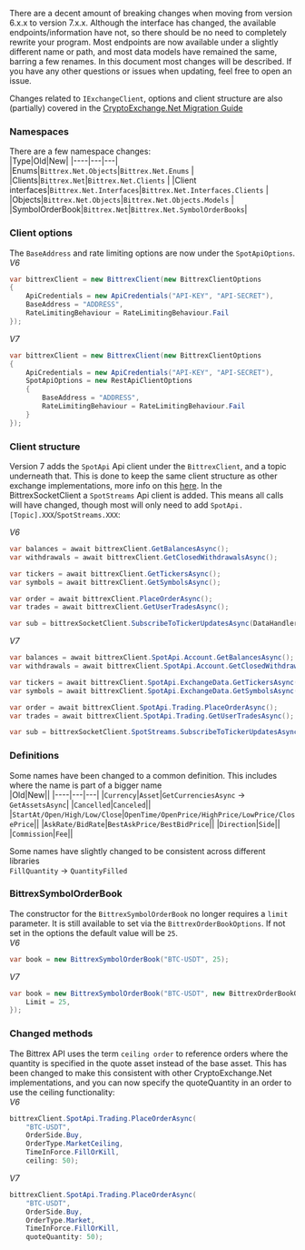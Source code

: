 There are a decent amount of breaking changes when moving from version 6.x.x to version 7.x.x. Although the interface has changed, the available endpoints/information have not, so there should be no need to completely rewrite your program.
Most endpoints are now available under a slightly different name or path, and most data models have remained the same, barring a few renames.
In this document most changes will be described. If you have any other questions or issues when updating, feel free to open an issue.

Changes related to `IExchangeClient`, options and client structure are also (partially) covered in the [CryptoExchange.Net Migration Guide](https://github.com/JKorf/CryptoExchange.Net/wiki/Migration-Guide)

### Namespaces
There are a few namespace changes:  
|Type|Old|New|
|----|---|---|
|Enums|`Bittrex.Net.Objects`|`Bittrex.Net.Enums`  |
|Clients|`Bittrex.Net`|`Bittrex.Net.Clients`  |
|Client interfaces|`Bittrex.Net.Interfaces`|`Bittrex.Net.Interfaces.Clients`  |
|Objects|`Bittrex.Net.Objects`|`Bittrex.Net.Objects.Models`  |
|SymbolOrderBook|`Bittrex.Net`|`Bittrex.Net.SymbolOrderBooks`|

### Client options
The `BaseAddress` and rate limiting options are now under the `SpotApiOptions`.  
*V6*
````C#
var bittrexClient = new BittrexClient(new BittrexClientOptions
{
	ApiCredentials = new ApiCredentials("API-KEY", "API-SECRET"),
	BaseAddress = "ADDRESS",
	RateLimitingBehaviour = RateLimitingBehaviour.Fail
});
````

*V7*
````C#
var bittrexClient = new BittrexClient(new BittrexClientOptions
{
	ApiCredentials = new ApiCredentials("API-KEY", "API-SECRET"),
	SpotApiOptions = new RestApiClientOptions
	{
		BaseAddress = "ADDRESS",
		RateLimitingBehaviour = RateLimitingBehaviour.Fail
	}
});
````

### Client structure
Version 7 adds the `SpotApi` Api client under the `BittrexClient`, and a topic underneath that. This is done to keep the same client structure as other exchange implementations, more info on this [here](https://github.com/Jkorf/CryptoExchange.Net/wiki/Clients).
In the BittrexSocketClient a `SpotStreams` Api client is added. This means all calls will have changed, though most will only need to add `SpotApi.[Topic].XXX`/`SpotStreams.XXX`:

*V6*
````C#
var balances = await bittrexClient.GetBalancesAsync();
var withdrawals = await bittrexClient.GetClosedWithdrawalsAsync();

var tickers = await bittrexClient.GetTickersAsync();
var symbols = await bittrexClient.GetSymbolsAsync();

var order = await bittrexClient.PlaceOrderAsync();
var trades = await bittrexClient.GetUserTradesAsync();

var sub = bittrexSocketClient.SubscribeToTickerUpdatesAsync(DataHandler);
````

*V7*  
````C#
var balances = await bittrexClient.SpotApi.Account.GetBalancesAsync();
var withdrawals = await bittrexClient.SpotApi.Account.GetClosedWithdrawalsAsync();

var tickers = await bittrexClient.SpotApi.ExchangeData.GetTickersAsync();
var symbols = await bittrexClient.SpotApi.ExchangeData.GetSymbolsAsync();

var order = await bittrexClient.SpotApi.Trading.PlaceOrderAsync();
var trades = await bittrexClient.SpotApi.Trading.GetUserTradesAsync();

var sub = bittrexSocketClient.SpotStreams.SubscribeToTickerUpdatesAsync(DataHandler);
````

### Definitions
Some names have been changed to a common definition. This includes where the name is part of a bigger name  
|Old|New||
|----|---|---|
|`Currency`|`Asset`|`GetCurrenciesAsync` -> `GetAssetsAsync`|
|`Cancelled`|`Canceled`||
|`StartAt/Open/High/Low/Close`|`OpenTime/OpenPrice/HighPrice/LowPrice/ClosePrice`||
|`AskRate/BidRate`|`BestAskPrice/BestBidPrice`||
|`Direction`|`Side`||
|`Commission`|`Fee`||

Some names have slightly changed to be consistent across different libraries   
`FillQuantity` -> `QuantityFilled`  

### BittrexSymbolOrderBook
The constructor for the `BittrexSymbolOrderBook` no longer requires a `limit` parameter. It is still available to set via the `BittrexOrderBookOptions`. If not set in the options the default value will be `25`.  
*V6*
````C#
var book = new BittrexSymbolOrderBook("BTC-USDT", 25);
````

*V7*
````C#
var book = new BittrexSymbolOrderBook("BTC-USDT", new BittrexOrderBookOptions {
	Limit = 25,
});
````

### Changed methods
The Bittrex API uses the term `ceiling order` to reference orders where the quantity is specified in the quote asset instead of the base asset. This has been changed to make this consistent with other CryptoExchange.Net implementations, and you can now specify the quoteQuantity in an order to use the ceiling functionality:  
*V6*
````C#
bittrexClient.SpotApi.Trading.PlaceOrderAsync(
	"BTC-USDT",
	OrderSide.Buy,
	OrderType.MarketCeiling,
	TimeInForce.FillOrKill,
	ceiling: 50);
````

*V7*
````C#
bittrexClient.SpotApi.Trading.PlaceOrderAsync(
	"BTC-USDT",
	OrderSide.Buy,
	OrderType.Market,
	TimeInForce.FillOrKill,
	quoteQuantity: 50);
````
